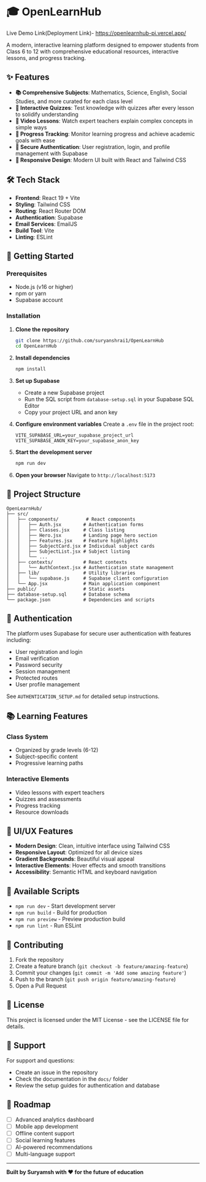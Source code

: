 # 🎓 OpenLearnHub

Live Demo Link(Deployment Link)- https://openlearnhub-pi.vercel.app/  

A modern, interactive learning platform designed to empower students from Class 6 to 12 with comprehensive educational resources, interactive lessons, and progress tracking.

## ✨ Features

- **📚 Comprehensive Subjects**: Mathematics, Science, English, Social Studies, and more curated for each class level
- **🧩 Interactive Quizzes**: Test knowledge with quizzes after every lesson to solidify understanding
- **🎥 Video Lessons**: Watch expert teachers explain complex concepts in simple ways
- **🚀 Progress Tracking**: Monitor learning progress and achieve academic goals with ease
- **🔐 Secure Authentication**: User registration, login, and profile management with Supabase
- **📱 Responsive Design**: Modern UI built with React and Tailwind CSS

## 🛠️ Tech Stack

- **Frontend**: React 19 + Vite
- **Styling**: Tailwind CSS
- **Routing**: React Router DOM
- **Authentication**: Supabase
- **Email Services**: EmailJS
- **Build Tool**: Vite
- **Linting**: ESLint

## 🚀 Getting Started

### Prerequisites

- Node.js (v16 or higher)
- npm or yarn
- Supabase account

### Installation

1. **Clone the repository**
   ```bash
   git clone https://github.com/suryanshrai1/OpenLearnHub
   cd OpenLearnHub
   ```

2. **Install dependencies**
   ```bash
   npm install
   ```

3. **Set up Supabase**
   - Create a new Supabase project
   - Run the SQL script from `database-setup.sql` in your Supabase SQL Editor
   - Copy your project URL and anon key

4. **Configure environment variables**
   Create a `.env` file in the project root:
   ```env
   VITE_SUPABASE_URL=your_supabase_project_url
   VITE_SUPABASE_ANON_KEY=your_supabase_anon_key
   ```

5. **Start the development server**
   ```bash
   npm run dev
   ```

6. **Open your browser**
   Navigate to `http://localhost:5173`

## 📁 Project Structure

```
OpenLearnHub/
├── src/
│   ├── components/          # React components
│   │   ├── Auth.jsx        # Authentication forms
│   │   ├── Classes.jsx     # Class listing
│   │   ├── Hero.jsx        # Landing page hero section
│   │   ├── Features.jsx    # Feature highlights
│   │   ├── SubjectCard.jsx # Individual subject cards
│   │   ├── SubjectList.jsx # Subject listing
│   │   └── ...
│   ├── contexts/           # React contexts
│   │   └── AuthContext.jsx # Authentication state management
│   ├── lib/                # Utility libraries
│   │   └── supabase.js     # Supabase client configuration
│   └── App.jsx             # Main application component
├── public/                 # Static assets
├── database-setup.sql      # Database schema
└── package.json            # Dependencies and scripts
```

## 🔐 Authentication

The platform uses Supabase for secure user authentication with features including:

- User registration and login
- Email verification
- Password security
- Session management
- Protected routes
- User profile management

See `AUTHENTICATION_SETUP.md` for detailed setup instructions.

## 📚 Learning Features

### Class System
- Organized by grade levels (6-12)
- Subject-specific content
- Progressive learning paths

### Interactive Elements
- Video lessons with expert teachers
- Quizzes and assessments
- Progress tracking
- Resource downloads

## 🎨 UI/UX Features

- **Modern Design**: Clean, intuitive interface using Tailwind CSS
- **Responsive Layout**: Optimized for all device sizes
- **Gradient Backgrounds**: Beautiful visual appeal
- **Interactive Elements**: Hover effects and smooth transitions
- **Accessibility**: Semantic HTML and keyboard navigation

## 🚀 Available Scripts

- `npm run dev` - Start development server
- `npm run build` - Build for production
- `npm run preview` - Preview production build
- `npm run lint` - Run ESLint

## 🌟 Contributing

1. Fork the repository
2. Create a feature branch (`git checkout -b feature/amazing-feature`)
3. Commit your changes (`git commit -m 'Add some amazing feature'`)
4. Push to the branch (`git push origin feature/amazing-feature`)
5. Open a Pull Request

## 📝 License

This project is licensed under the MIT License - see the LICENSE file for details.

## 🤝 Support

For support and questions:
- Create an issue in the repository
- Check the documentation in the `docs/` folder
- Review the setup guides for authentication and database

## 🔮 Roadmap

- [ ] Advanced analytics dashboard
- [ ] Mobile app development
- [ ] Offline content support
- [ ] Social learning features
- [ ] AI-powered recommendations
- [ ] Multi-language support

---

**Built by Suryamsh with ❤️ for the future of education**
